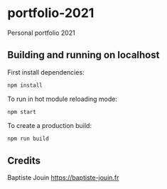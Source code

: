 # portfolio-2021

Personal portfolio 2021

## Building and running on localhost

First install dependencies:

```sh
npm install
```

To run in hot module reloading mode:

```sh
npm start
```

To create a production build:

```sh
npm run build
```

## Credits

Baptiste Jouin
https://baptiste-jouin.fr

